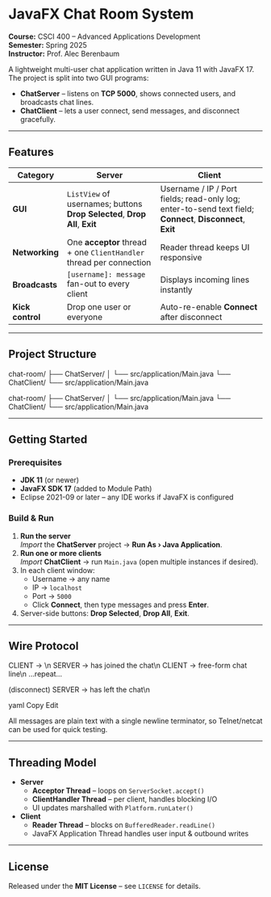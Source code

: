# JavaFX Chat Room System

**Course:** CSCI 400 – Advanced Applications Development  
**Semester:** Spring 2025  
**Instructor:** Prof. Alec Berenbaum  

A lightweight multi-user chat application written in Java 11 with JavaFX 17.  
The project is split into two GUI programs:

* **ChatServer** – listens on **TCP 5000**, shows connected users, and broadcasts chat lines.  
* **ChatClient** – lets a user connect, send messages, and disconnect gracefully.

---

##  Features

| Category | Server | Client |
|----------|--------|--------|
| **GUI** | `ListView` of usernames; buttons **Drop Selected**, **Drop All**, **Exit** | Username / IP / Port fields; read-only log; enter-to-send text field; **Connect**, **Disconnect**, **Exit** |
| **Networking** | One **acceptor** thread + one `ClientHandler` thread per connection | Reader thread keeps UI responsive |
| **Broadcasts** | `[username]: message` fan-out to every client | Displays incoming lines instantly |
| **Kick control** | Drop one user or everyone | Auto-re-enable **Connect** after disconnect |

---

##  Project Structure

chat-room/
├── ChatServer/
│ └── src/application/Main.java
└── ChatClient/
└── src/application/Main.java

chat-room/
├── ChatServer/
│   └── src/application/Main.java
└── ChatClient/
    └── src/application/Main.java



---

## Getting Started

### Prerequisites

* **JDK 11** (or newer)  
* **JavaFX SDK 17** (added to Module Path)  
* Eclipse 2021-09 or later – any IDE works if JavaFX is configured

### Build & Run

1. **Run the server**  
   *Import* the **ChatServer** project → **Run As › Java Application**.  
2. **Run one or more clients**  
   *Import* **ChatClient** → run `Main.java` (open multiple instances if desired).  
3. In each client window:  
   * Username → any name  
   * IP → `localhost`  
   * Port → `5000`  
   * Click **Connect**, then type messages and press **Enter**.  
4. Server-side buttons: **Drop Selected**, **Drop All**, **Exit**.

---

## Wire Protocol

CLIENT → <username>\n
SERVER → <username> has joined the chat\n
CLIENT → free-form chat line\n
…repeat…

(disconnect)
SERVER → <username> has left the chat\n

yaml
Copy
Edit

All messages are plain text with a single newline terminator, so Telnet/netcat can be used for quick testing.

---

##  Threading Model

* **Server**  
  * **Acceptor Thread** – loops on `ServerSocket.accept()`  
  * **ClientHandler Thread** – per client, handles blocking I/O  
  * UI updates marshalled with `Platform.runLater()`  
* **Client**  
  * **Reader Thread** – blocks on `BufferedReader.readLine()`  
  * JavaFX Application Thread handles user input & outbound writes

---


##  License

Released under the **MIT License** – see `LICENSE` for details.
